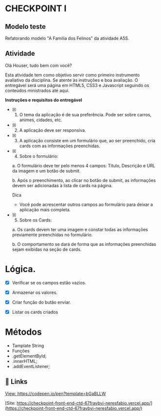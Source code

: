 # CHECKPOINT I

## Modelo teste

Refatorando modelo "A Familia dos Felinos" da atividade A5S.

## Atividade

Olá Houser, tudo bem com você?

Esta atividade tem como objetivo servir como primeiro instrumento avaliativo da disciplina. Se atente às instruções e boa avaliação. O entregável será uma página em HTML5, CSS3 e Javascript seguindo os conteúdos ministrados até aqui.

**Instruções e requisitos do entregável**

- [x] 1. O tema da aplicação é de sua preferência. Pode ser sobre carros, animes, cidades, etc.

- [x] 2. A aplicação deve ser responsiva.

- [x] 3. A aplicação consiste em um formulário que, ao ser preenchido, cria cards com as informações preenchidas.

- [x] 4. Sobre o formulário:

    a. O formulário deve ter pelo menos 4 campos: Título, Descrição e URL da imagem e um botão de submit.
    
    b. Após o preenchimento, ao clicar no botão de submit, as informações devem ser adicionadas à lista de cards na página.

    Dica
    - Você pode acrescentar outros campos ao formulário para deixar a aplicação mais completa.

- [x] 5. Sobre os Cards:

    a.  Os cards devem ter uma imagem e constar todas as informações previamente preenchidas no formulário.
    
    b. O comportamento se dará de forma que as informações preenchidas sejam exibidas na seção de cards.

# Lógica.

- [x] Verificar se os campos estão vazios.

- [X] Armazenar os valores.

- [X] Criar função do butão enviar.

- [x] Listar os cards criados

# Métodos

- Tamplate String
- Funções
- .getElementById;
- .innerHTML;
- .addEventListener;

## 🔎 Links

[
View: https://codepen.io/pen?template=bGaBLLW
](
https://codepen.io/pen?template=bGaBLLW
)

[Site: https://checkpoint-front-end-ctd-67fravbvj-neresfabio.vercel.app/](https://checkpoint-front-end-ctd-67fravbvj-neresfabio.vercel.app/)
